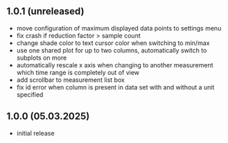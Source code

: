 ## 1.0.1 (unreleased)
* move configuration of maximum displayed data points to settings menu
* fix crash if reduction factor > sample count
* change shade color to text cursor color when switching to min/max
* use one shared plot for up to two columns, automatically switch to subplots on more
* automatically rescale x axis when changing to another measurement which time range is completely out of view
* add scrollbar to measurement list box
* fix id error when column is present in data set with and without a unit specified

## 1.0.0 (05.03.2025)
* initial release